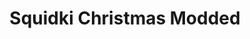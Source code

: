 ---
slug: squidki-christmas-modded
title: Squidki Christmas Modded
description: "Squidki Christmas Modded is an exciting online game. Play for free directly in your browser!"
icon: /images/new_mods/Sprunki Christmas Modded.png
url: https://wowtbc.net/sprunkin/sprunki-christmas-modded/index.html
previewImage: /images/new_mods/Sprunki Christmas Modded.png
type: new mods

# SEO配置
seo:
  title: "Squidki Christmas Modded - Play Free Online Game | Fun Browser Games"
  description: "Squidki Christmas Modded - Play this fun online game for free in your browser. No download required!"
  ogImage: "/images/new_mods/Sprunki Christmas Modded.png"
  keywords: "squidki-christmas-modded, online game, browser game, free game, new mods game, play online"

videoUrls:
  - https://www.youtube.com/embed/example1
  - https://www.youtube.com/embed/example2

whyPlay:
  title: "Why Play Squidki Christmas Modded?"
  items:
    - "Immersive Gameplay: Squidki Christmas Modded offers an engaging and immersive gaming experience that will keep you entertained for hours"
    - "Challenging Levels: Test your skills with increasingly difficult challenges and obstacles"
    - "Beautiful Graphics: Enjoy stunning visuals and smooth animations that bring the game world to life"
    - "Regular Updates: New content and features are added regularly to keep the game fresh and exciting"
    - "Free to Play: Experience all the fun without spending a penny"
    - "Community Features: Connect with other players, share strategies, and compete for high scores"
    - "Cross-Platform: Play on any device with a web browser, no downloads required"

features:
  title: "Key Features of Squidki Christmas Modded"
  image: "/images/new_mods/Sprunki Christmas Modded.png"
  items:
    - "Intuitive Controls: Easy to learn controls make Squidki Christmas Modded accessible for players of all skill levels"
    - "Multiple Game Modes: Enjoy various gameplay options that provide different challenges and experiences"
    - "Character Customization: Personalize your gaming experience with unique characters and items"
    - "Achievement System: Complete special tasks to earn rewards and recognition"
    - "Leaderboards: Compete with players worldwide and see who can achieve the highest scores"

characteristics:
  title: "Game Characteristics"
  image: "/images/new_mods/Sprunki Christmas Modded.png"
  items:
    - "Genre: New mods game with elements of strategy and skill"
    - "Difficulty: Suitable for both casual gamers and those seeking a challenge"
    - "Play Time: Quick sessions or extended gameplay, depending on your preference"
    - "Art Style: Vibrant and engaging visuals that enhance the gaming experience"
    - "Sound Design: Immersive audio that complements the gameplay perfectly"

info: "Squidki Christmas Modded is an exciting online game that offers players a unique and engaging gaming experience. With its intuitive controls, stunning visuals, and challenging gameplay, Squidki Christmas Modded provides hours of entertainment for players of all ages and skill levels. Whether you're looking for a quick gaming session during a break or an extended play session, Squidki Christmas Modded delivers an immersive experience that will keep you coming back for more. The game features multiple levels of increasing difficulty, ensuring that players are constantly challenged as they progress. With regular updates adding new content and features, Squidki Christmas Modded remains fresh and exciting, providing endless entertainment options for its growing community of players."

howToPlayIntro: "Welcome to Squidki Christmas Modded! This guide will walk you through the basics and help you master the game. Whether you're a beginner or looking to improve your skills, these tips and instructions will enhance your gaming experience."

howToPlaySteps:
  - title: "Getting Started"
    description: "Begin your Squidki Christmas Modded adventure by familiarizing yourself with the controls. Use your keyboard or mouse to navigate through the game interface. The tutorial will guide you through the basic mechanics and help you understand the objectives."
  - title: "Understanding the Objectives"
    description: "In Squidki Christmas Modded, your main goal is to progress through levels by completing specific objectives. Each level presents unique challenges that require different strategies and approaches."
  - title: "Mastering the Controls"
    description: "Practice using the controls to improve your precision and reaction time. Squidki Christmas Modded requires quick reflexes and strategic thinking to overcome obstacles and defeat opponents."
  - title: "Utilizing Power-ups"
    description: "Collect power-ups throughout the game to enhance your abilities and overcome difficult challenges. Each power-up offers unique advantages that can be crucial for success."
  - title: "Developing Strategies"
    description: "As you progress in Squidki Christmas Modded, develop effective strategies for different scenarios. Analyze patterns, anticipate challenges, and adapt your approach to maximize your performance."

faq:
  title: "Frequently Asked Questions about Squidki Christmas Modded"
  items:
    - question: "Is Squidki Christmas Modded free to play?"
      answer: "Yes, Squidki Christmas Modded is completely free to play directly in your web browser. No downloads or purchases are required to enjoy the full game experience."
    - question: "Can I play Squidki Christmas Modded on mobile devices?"
      answer: "Yes, Squidki Christmas Modded is optimized for both desktop and mobile play. You can enjoy the game on any device with a web browser and internet connection."
    - question: "Are there any in-game purchases?"
      answer: "While Squidki Christmas Modded is free to play, there may be optional in-game purchases available for cosmetic items or additional features that don't affect core gameplay."
    - question: "How often is Squidki Christmas Modded updated?"
      answer: "The developers regularly update Squidki Christmas Modded with new content, features, and improvements based on player feedback and game performance."
    - question: "Can I play Squidki Christmas Modded offline?"
      answer: "Currently, Squidki Christmas Modded requires an internet connection to play as it's a browser-based online game."
    - question: "Is Squidki Christmas Modded suitable for children?"
      answer: "Yes, Squidki Christmas Modded is designed to be family-friendly and suitable for players of all ages."
    - question: "How do I report bugs or issues?"
      answer: "If you encounter any problems while playing Squidki Christmas Modded, you can report them through the game's support page or contact the developers directly through their website."
    - question: "Still Have Questions?"
      answer: "If you have additional questions about Squidki Christmas Modded that aren't covered in this FAQ, please visit our support center or contact our customer service team for assistance."
---